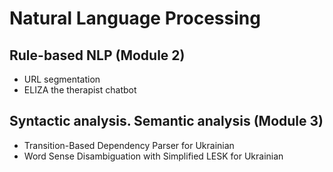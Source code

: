 # Natural Language Processing
## Rule-based NLP (Module 2)

* URL segmentation
* ELIZA the therapist chatbot

## Syntactic analysis. Semantic analysis (Module 3)

* Transition-Based Dependency Parser for Ukrainian
* Word Sense Disambiguation with Simplified LESK for Ukrainian
